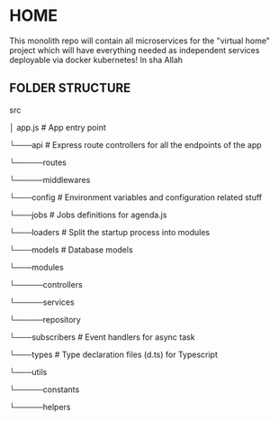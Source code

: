 # HOME

This monolith repo will contain all microservices for the "virtual home" project which will have everything needed as independent services deployable via docker kubernetes! In sha Allah

## FOLDER STRUCTURE

src

│ app.js # App entry point

└───api # Express route controllers for all the endpoints of the app

└─────routes

└─────middlewares

└───config # Environment variables and configuration related stuff

└───jobs # Jobs definitions for agenda.js

└───loaders # Split the startup process into modules

└───models # Database models

└───modules

└─────controllers

└─────services

└─────repository

└───subscribers # Event handlers for async task

└───types # Type declaration files (d.ts) for Typescript

└───utils

└─────constants

└─────helpers
